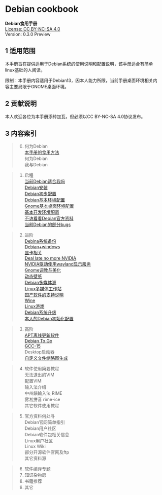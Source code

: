 # Debian cookbook

**Debian食用手册**  
[License: CC BY-NC-SA 4.0](./LICENSE)  
Version: 0.3.0 Preview  


## 1 适用范围

本手册旨在提供适用于Debian系统的使用说明和配置说明，该手册适合有简单linux基础的人阅读。  

限制：本手册内容适用于Debian13，因本人能力所限，当前手册桌面环境相关内容主要局限于GNOME桌面环境。  

## 2 贡献说明

本人欢迎各位为本手册添砖加瓦，但必须以CC BY-NC-SA 4.0协议发布。  

## 3 内容索引

<!-- intro -->
> 0. 何为Debian  
> [本手册的食用方法](intro/eat.md)  
> 何为Debian  
> 我与Debian  

<!-- start -->
> 1. 启程  
> [当前Debian适合我吗](start/deb-suit4me.md)  
> [Debian安装](start/install-deb.md)  
> [Debian初步配置](start/init-conf.md)  
> [Debian基本环境配置](start/base-conf.md)  
> [Gnome基本桌面环境配置](start/desktop-conf.md)  
> [基本开发环境配置](start/dev-conf.md)  
> [不访看看Debian官方资料](start/deb-docs.md)  
> [当前Debian的部分bugs](start/bugs.md)  

<!-- improve -->
> 2. 进阶  
> [Debina系统备份](improve/sys-backup.md)  
> [Debian+windows](improve/deb+win.md)  
> [显卡相关](improve/graphics-card.md)  
> [Deal late no more NVIDIA](improve/install-nv.md)  
> [NVIDIA驱动使用wayland显示服务](improve/nv-wayland.md)  
> [Gnome调教与美化](improve/gnome-conf.md)  
> [动态壁纸](improve/live-wp.md)  
> [Debian多媒体源](improve/deb-mmedia.md)  
> [Linux多媒体工作站](improve/media-workstation.md)  
> [国产软件的支持说明](improve/cn-software.md)  
> [Wine](improve/wine.md)    
> [Linux游戏](improve/linux-game.md)  
> [Debian系统升级](improve/deb-full-upgrade.md)  
> [本人的Debian初始化配置](improve/mydeb-oobe.md)  

<!-- hilevel -->
> 3. 高阶  
> [APT离线更新软件](hilevel/apt-update-offline.md)  
> [Debian To Go](hilevel/deb-togo.md)  
> [GCC-15](hilevel/gcc.md)  
> Desktop启动器  
> [自定义文件缩略图生成](hilevel/thumbnail.md)  

> 4. 软件使用简要教程  
> 无法退出的VIM  
> 配置VIM  
> 输入法介绍  
> 中州韻輸入法 RIME  
> 雾凇拼音 rime-ice  
> 其它软件使用教程  

> 5. 官方资料何处寻  
> Debian官网简单指引  
> Debian用户社区  
> Debian软件包相关信息  
> Linux用户社区  
> Linux Wiki  
> 部分开源软件官网及ftp  
> 其它资料源  

> 6. 软件编译专题  
> 7. 知识杂物房  
> 8. 书籍推荐  
> 9. 其它  
